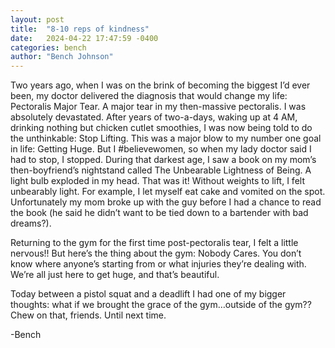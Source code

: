 ```yaml
---
layout: post
title:  "8-10 reps of kindness"
date:   2024-04-22 17:47:59 -0400
categories: bench
author: "Bench Johnson"
---
```


Two years ago, when I was on the brink of becoming the biggest I’d ever been, my doctor delivered the diagnosis that would change my life: Pectoralis Major Tear. A major tear in my then-massive pectoralis. I was absolutely devastated. After years of two-a-days, waking up at 4 AM, drinking nothing but chicken cutlet smoothies, I was now being told to do the unthinkable: Stop Lifting. This was a major blow to my number one goal in life: Getting Huge. But I #believewomen, so when my lady doctor said I had to stop, I stopped. During that darkest age, I saw a book on my mom’s then-boyfriend’s nightstand called The Unbearable Lightness of Being. A light bulb exploded in my head. That was it! Without weights to lift, I felt unbearably light. For example, I let myself eat cake and vomited on the spot. Unfortunately my mom broke up with the guy before I had a chance to read the book (he said he didn’t want to be tied down to a bartender with bad dreams?).

Returning to the gym for the first time post-pectoralis tear, I felt a little nervous!! But here’s the thing about the gym: Nobody Cares. You don’t know where anyone’s starting from or what injuries they’re dealing with. We’re all just here to get huge, and that’s beautiful. 

Today between a pistol squat and a deadlift I had one of my bigger thoughts: what if we brought the grace of the gym…outside of the gym?? Chew on that, friends. Until next time.

-Bench
